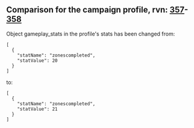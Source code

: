 ## Comparison for the campaign profile, rvn: [357](https://github.com/PRO100KatYT/FortniteProfileRevisions/tree/main/profiles/campaign/357%20campaign.json)-[358](https://github.com/PRO100KatYT/FortniteProfileRevisions/tree/main/profiles/campaign/358%20campaign.json)

Object gameplay_stats in the profile's stats has been changed from:

```
[
  {
    "statName": "zonescompleted",
    "statValue": 20
  }
]
```

to:

```
[
  {
    "statName": "zonescompleted",
    "statValue": 21
  }
]
```

<br><br>

